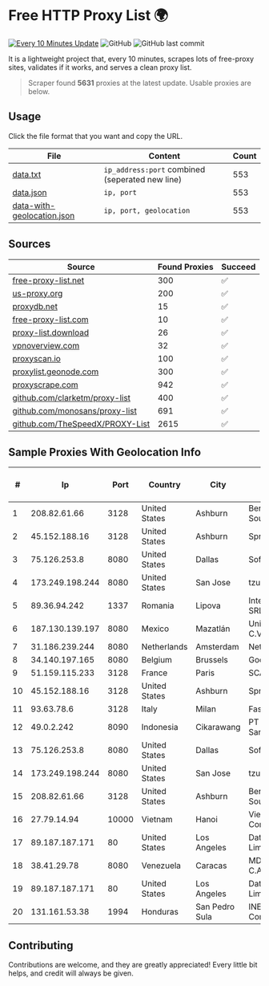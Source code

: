 
# Free HTTP Proxy List 🌍

[![Every 10 Minutes Update](https://github.com/mertguvencli/http-proxy-list/actions/workflows/main.yml/badge.svg?branch=main)](https://github.com/mertguvencli/http-proxy-list/actions/workflows/main.yml)
![GitHub](https://img.shields.io/github/license/mertguvencli/http-proxy-list)
![GitHub last commit](https://img.shields.io/github/last-commit/mertguvencli/http-proxy-list)

It is a lightweight project that, every 10 minutes, scrapes lots of free-proxy sites, validates if it works, and serves a clean proxy list.


> Scraper found **5631** proxies at the latest update. Usable proxies are below.

## Usage

Click the file format that you want and copy the URL.


|File|Content|Count|
|----|-------|-----|
|[data.txt](https://raw.githubusercontent.com/mertguvencli/http-proxy-list/main/proxy-list/data.txt)|`ip_address:port` combined (seperated new line)|553|
|[data.json](https://raw.githubusercontent.com/mertguvencli/http-proxy-list/main/proxy-list/data.json)|`ip, port`|553|
|[data-with-geolocation.json](https://raw.githubusercontent.com/mertguvencli/http-proxy-list/main/proxy-list/data-with-geolocation.json)|`ip, port, geolocation`|553|

## Sources

|Source|Found Proxies|Succeed|
|------|-------------|-------|
|[free-proxy-list.net](https://free-proxy-list.net)|300|✅|
|[us-proxy.org](https://www.us-proxy.org)|200|✅|
|[proxydb.net](http://proxydb.net)|15|✅|
|[free-proxy-list.com](https://free-proxy-list.com/?page=&port=&type%5B%5D=http&type%5B%5D=https&up_time=0&search=Search)|10|✅|
|[proxy-list.download](https://www.proxy-list.download/HTTP)|26|✅|
|[vpnoverview.com](https://vpnoverview.com/privacy/anonymous-browsing/free-proxy-servers)|32|✅|
|[proxyscan.io](https://www.proxyscan.io)|100|✅|
|[proxylist.geonode.com](https://proxylist.geonode.com/api/proxy-list?limit=300&page=1&sort_by=lastChecked&sort_type=desc&protocols=http,https)|300|✅|
|[proxyscrape.com](https://api.proxyscrape.com/v2/?request=displayproxies&protocol=http&timeout=10000&country=all&ssl=all&anonymity=all)|942|✅|
|[github.com/clarketm/proxy-list](https://raw.githubusercontent.com/clarketm/proxy-list/master/proxy-list-raw.txt)|400|✅|
|[github.com/monosans/proxy-list](https://raw.githubusercontent.com/monosans/proxy-list/main/proxies/http.txt)|691|✅|
|[github.com/TheSpeedX/PROXY-List](https://raw.githubusercontent.com/TheSpeedX/PROXY-List/master/http.txt)|2615|✅|


## Sample Proxies With Geolocation Info

|#|Ip|Port|Country|City|Internet Service Provider|
|-|--|----|-------|----|-------------------------|
|1|208.82.61.66|3128|United States|Ashburn|Bernardi Sounds|
|2|45.152.188.16|3128|United States|Ashburn|Sprint|
|3|75.126.253.8|8080|United States|Dallas|SoftLayer|
|4|173.249.198.244|8080|United States|San Jose|tzulo, inc.|
|5|89.36.94.242|1337|Romania|Lipova|Interkvm Host SRL|
|6|187.130.139.197|8080|Mexico|Mazatlán|Uninet S.A. de C.V.|
|7|31.186.239.244|8080|Netherlands|Amsterdam|NetSkope Inc|
|8|34.140.197.165|8080|Belgium|Brussels|Google LLC|
|9|51.159.115.233|3128|France|Paris|SCALEWAY|
|10|45.152.188.16|3128|United States|Ashburn|Sprint|
|11|93.63.78.6|3128|Italy|Milan|Fastweb SpA|
|12|49.0.2.242|8090|Indonesia|Cikarawang|PT Usaha Adi Sanggoro|
|13|75.126.253.8|8080|United States|Dallas|SoftLayer|
|14|173.249.198.244|8080|United States|San Jose|tzulo, inc.|
|15|208.82.61.66|3128|United States|Ashburn|Bernardi Sounds|
|16|27.79.14.94|10000|Vietnam|Hanoi|Viettel Corporation|
|17|89.187.187.171|80|United States|Los Angeles|Datacamp Limited|
|18|38.41.29.78|8080|Venezuela|Caracas|MDS TELECOM C.A.|
|19|89.187.187.171|80|United States|Los Angeles|Datacamp Limited|
|20|131.161.53.38|1994|Honduras|San Pedro Sula|INET Communication|



## Contributing

Contributions are welcome, and they are greatly appreciated! Every
little bit helps, and credit will always be given.

